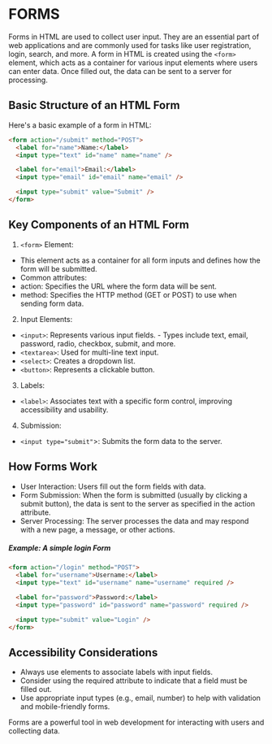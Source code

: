 # FORMS

Forms in HTML are used to collect user input. They are an essential part of web applications and are commonly used for tasks like user registration, login, search, and more. A form in HTML is created using the `<form>` element, which acts as a container for various input elements where users can enter data. Once filled out, the data can be sent to a server for processing.

## Basic Structure of an HTML Form

Here's a basic example of a form in HTML:

```html
<form action="/submit" method="POST">
  <label for="name">Name:</label>
  <input type="text" id="name" name="name" />

  <label for="email">Email:</label>
  <input type="email" id="email" name="email" />

  <input type="submit" value="Submit" />
</form>
```

## Key Components of an HTML Form

1. `<form>` Element:

- This element acts as a container for all form inputs and defines how the form will be submitted.
- Common attributes:
- action: Specifies the URL where the form data will be sent.
- method: Specifies the HTTP method (GET or POST) to use when sending form data.

2. Input Elements:

- `<input>`: Represents various input fields. - Types include text, email, password, radio, checkbox, submit, and more.
- `<textarea>`: Used for multi-line text input.
- `<select>`: Creates a dropdown list.
- `<button>`: Represents a clickable button.

3. Labels:

- `<label>`: Associates text with a specific form control, improving accessibility and usability.

4. Submission:

- `<input type="submit"`>: Submits the form data to the server.

## How Forms Work

- User Interaction: Users fill out the form fields with data.
- Form Submission: When the form is submitted (usually by clicking a submit button), the data is sent to the server as specified in the action attribute.
- Server Processing: The server processes the data and may respond with a new page, a message, or other actions.

##### Example: A simple login Form

```html
<form action="/login" method="POST">
  <label for="username">Username:</label>
  <input type="text" id="username" name="username" required />

  <label for="password">Password:</label>
  <input type="password" id="password" name="password" required />

  <input type="submit" value="Login" />
</form>
```

## Accessibility Considerations

- Always use <label> elements to associate labels with input fields.
- Consider using the required attribute to indicate that a field must be filled out.
- Use appropriate input types (e.g., email, number) to help with validation and mobile-friendly forms.

Forms are a powerful tool in web development for interacting with users and collecting data.
